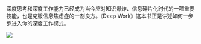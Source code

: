 深度思考和深度工作能力已经成为当今应对知识爆炸、信息碎片化时代的一项重要技能，也是克服信息焦虑症的一剂良方。《Deep Work》这本书正是讲述如何一步步进入你的深度工作模式。

![](http://upload-images.jianshu.io/upload_images/8819542-425ef473b2ea9c45.png?imageMogr2/auto-orient/strip%7CimageView2/2/w/1240)
